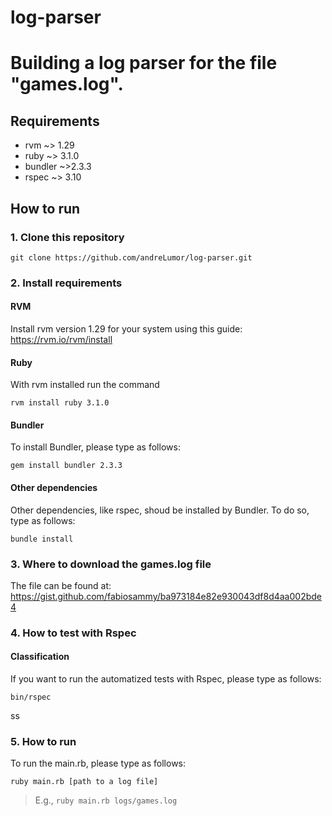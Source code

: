# log-parser
Building a log parser for the file "games.log".
===  

## Requirements
* rvm ~> 1.29
* ruby ~> 3.1.0
* bundler ~>2.3.3
* rspec ~> 3.10

## How to run
### 1. Clone this repository
```
git clone https://github.com/andreLumor/log-parser.git
```

### 2. Install requirements
#### RVM
Install rvm version 1.29 for your system using this guide: https://rvm.io/rvm/install

#### Ruby
With rvm installed run the command
```
rvm install ruby 3.1.0
```
#### Bundler
To install Bundler, please type as follows:
```
gem install bundler 2.3.3
```
#### Other dependencies
Other dependencies, like rspec, shoud be installed by Bundler. To do so, type as follows:
```
bundle install
```

### 3. Where to download the games.log file
The file can be found at: https://gist.github.com/fabiosammy/ba973184e82e930043df8d4aa002bde4 

### 4. How to test with Rspec
#### Classification
If you want to run the automatized tests with Rspec, please type as follows:
```
bin/rspec
```
ss
### 5. How to run 
To run the main.rb, please type as follows:
```
ruby main.rb [path to a log file]
```
> E.g., `ruby main.rb logs/games.log`


